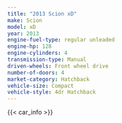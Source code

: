 ```yaml
---
title: "2013 Scion xD"
make: Scion
model: xD
year: 2013
engine-fuel-type: regular unleaded
engine-hp: 128
engine-cylinders: 4
transmission-type: Manual
driven-wheels: Front wheel drive
number-of-doors: 4
market-category: Hatchback
vehicle-size: Compact
vehicle-style: 4dr Hatchback
---
```


{{< car_info >}}
